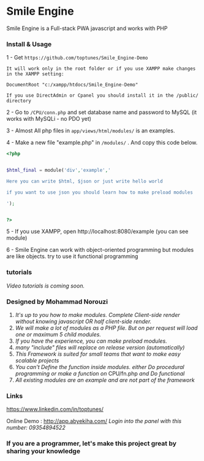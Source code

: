 Smile Engine
=======

Smile Engine is a Full-stack PWA javascript and works with PHP



### Install & Usage


1 - Get ```https://github.com/toptunes/Smile_Engine-Demo```


```
It will work only in the root folder or if you use XAMPP make changes in the XAMPP setting:

DocumentRoot "c:/xampp/htdocs/Smile_Engine-Demo" 

If you use DirectAdmin or Cpanel you should install it in the /public/ directory

```

2 - Go to ```/CPU/conn.php``` and set database name and password to MySQL (it works with MySQLi - no PDO yet)

3 - Almost All php files in ```app/views/html/modules/``` is an examples.

4 - Make a new file "example.php" in ```/modules/``` . And copy this code below.

```php
<?php


$html_final = module('div','example','

Here you can write $html, $json or just write hello world

if you want to use json you should learn how to make preload modules

');


?>

```

5 - If you use XAMPP, open http://localhost:8080/example (you can see module)


6 - Smile Engine can work with object-oriented programming but modules are like objects. try to use it functional programming



### tutorials

_Video tutorials is coming soon._

### Designed by Mohammad Norouzi

1. _It's up to you how to make modules. Complete Client-side render without knowing javascript OR half client-side render._
2. _We will make a lot of modules as a PHP file. But on per request will load one or maximum 5 child modules._
3. _If you have the experience, you can make preload modules._
4. _many "include" files will replace on release version (automatically)_
5. _This Framework is suited for small teams that want to make easy scalable projects_
6. _You can't Define the function inside modules. either Do procedural programming or make a function on_ CPU/fn.php _and Do functional_
7. _All existing modules are an example and are not part of the framework_

### Links

https://www.linkedin.com/in/toptunes/

Online Demo : http://app.abyekiha.com/
_Login into the panel with this number: 09354894522_


### If you are a programmer, let's make this project great by sharing your knowledge






